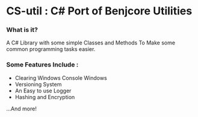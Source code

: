 # CS-util : C# Port of Benjcore Utilities
### What is it?
A C# Library with some simple Classes and Methods
To Make some common programming tasks easier.

### Some Features Include :
- Clearing Windows Console Windows
- Versioning System
- An Easy to use Logger
- Hashing and Encryption


...And more!